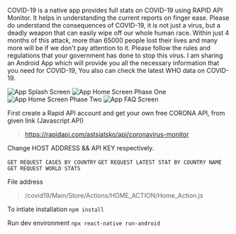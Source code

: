 COVID-19 is a native app provides full stats on COVID-19 using RAPID API Monitor. It helps in understanding the current reports on finger ease. Please do understand the consequences of COVID-19, it is not just a virus, but a deadly weapon that can easily wipe off our whole human race. Within just 4 months of this attack, more than 65000 people lost their lives and many more will be if we don't pay attention to it. Please follow the rules and regulations that your government has done to stop this virus. I am sharing an Android App which will provide you all the necessary information that you need for COVID-19, You also can check the latest WHO data on COVID-19.

![App Splash Screen](https://gitlab.com/Nishkarshgupta/covid19/-/raw/master/Screenshots/Banner.jpg)
![App Home Screen Phase One](https://gitlab.com/Nishkarshgupta/covid19/-/raw/master/Screenshots/Home_1.jpg)
![App Home Screen Phase Two](https://gitlab.com/Nishkarshgupta/covid19/-/raw/master/Screenshots/Home_2.jpg)
![App FAQ Screen](https://gitlab.com/Nishkarshgupta/covid19/-/raw/master/Screenshots/FAQ.jpg)

First create a Rapid API account and get your own free CORONA API, from given link (Javascript API)

>  https://rapidapi.com/astsiatsko/api/coronavirus-monitor

Change HOST ADDRESS && API KEY respectively.

`GET REQUEST CASES BY COUNTRY`
`GET REQUEST LATEST STAT BY COUNTRY NAME`
`GET REQUEST WORLD STATS`

File address

>  /covid19/Main/Store/Actions/HOME_ACTION/Home_Action.js

To intiate installation `npm install`

Run dev environment `npx react-native run-android`

